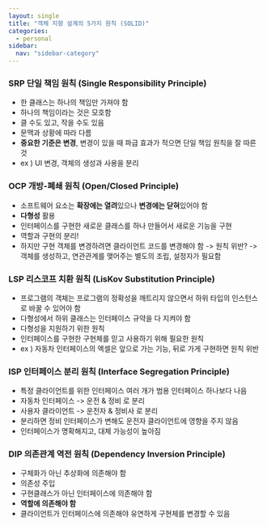 ```yaml
---
layout: single
title: "객체 지향 설계의 5가지 원칙 (SOLID)"
categories:
  - personal
sidebar:
  nav: "sidebar-category"
---
```


### SRP 단일 책임 원칙 (Single Responsibility Principle)
- 한 클래스는 하나의 책임만 가져야 함
- 하나의 책임이라는 것은 모호함 
- 클 수도 있고, 작을 수도 있음
- 문맥과 상황에 따라 다름
- **중요한 기준은 변경**, 변경이 있을 때 파급 효과가 적으면 단일 책임 원칙을 잘 따른 것
- ex ) UI 변경, 객체의 생성과 사용을 분리

### OCP 개방-폐쇄 원칙 (Open/Closed Principle)
- 소프트웨어 요소는 **확장에는 열려**있으나 **변경에는 닫혀**있어야 함
- **다형성** 활용
- 인터페이스를 구현한 새로운 클래스를 하나 만들어서 새로운 기능을 구현
- 역할과 구현의 분리!
- 하지만 구현 객체를 변경하려면 클라이언트 코드를 변경해야 함 -> 원칙 위반? -> 객체를 생성하고, 연관관계를 맺어주는 별도의 조립, 설정자가 필요함

### LSP 리스코프 치환 원칙 (LisKov Substitution Principle)
- 프로그램의 객체는 프로그램의 정확성을 깨트리지 않으면서 하위 타입의 인스턴스로 바꿀 수 있어야 함
- 다형성에서 하위 클래스는 인터페이스 규약을 다 지켜야 함
- 다형성을 지원하기 위한 원칙
- 인터페이스를 구현한 구현체를 믿고 사용하기 위해 필요한 원칙
- ex ) 자동차 인터페이스의 엑셀은 앞으로 가는 기능, 뒤로 가게 구현하면 원칙 위반

### ISP 인터페이스 분리 원칙 (Interface Segregation Principle)
- 특정 클라이언트를 위한 인터페이스 여러 개가 범용 인터페이스 하나보다 나음
- 자동차 인터페이스 -> 운전 & 정비 로 분리
- 사용자 클라이언트 -> 운전자 & 정비사 로 분리
- 분리하면 정비 인터페이스가 변해도 운전자 클라이언트에 영향을 주지 않음
- 인터페이스가 명확해지고, 대체 가능성이 높아짐

### DIP 의존관계 역전 원칙 (Dependency Inversion Principle)
- 구체화가 아닌 추상화에 의존해야 함
- 의존성 주입
- 구현클래스가 아닌 인터페이스에 의존해야 함
- **역할에 의존해야 함**
- 클라이언트가 인터페이스에 의존해야 유연하게 구현체를 변경할 수 있음
